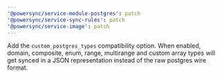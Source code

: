 ```yaml
---
'@powersync/service-module-postgres': patch
'@powersync/service-sync-rules': patch
'@powersync/service-image': patch
---
```


Add the `custom_postgres_types` compatibility option. When enabled, domain, composite, enum, range, multirange and custom array types will get synced in a JSON representation instead of the raw postgres wire format.
